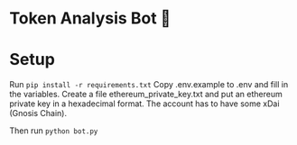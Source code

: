 # Token Analysis Bot 🤖

# Setup
Run `pip install -r requirements.txt`
Copy .env.example to .env and fill in the variables.
Create a file ethereum_private_key.txt and put an ethereum private key in a hexadecimal format. The account has to have some xDai (Gnosis Chain).

Then run `python bot.py`

